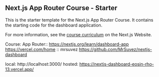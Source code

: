 ## Next.js App Router Course - Starter

This is the starter template for the Next.js App Router Course. It contains the starting code for the dashboard application.

For more information, see the [course curriculum](https://nextjs.org/learn) on the Next.js Website.


Course: App Router::  https://nextjs.org/learn/dashboard-app
https://vercel.com/home :: mrsuvez
https://github.com/MrSuvez/nextjs-dashboard


local: http://localhost:3000/
hosted: https://nextjs-dashboard-eosin-rho-13.vercel.app/

